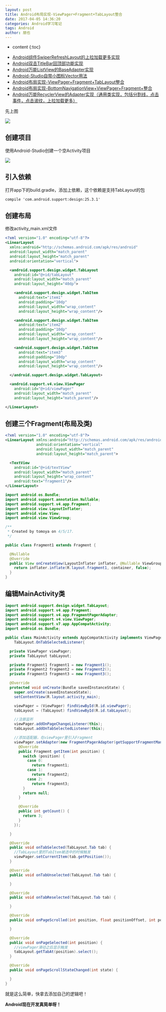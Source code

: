 ```yaml
---
layout: post
title: Android布局实现-ViewPager+Fragment+TabLayout整合
date: 2017-04-05 14:36:20
categories: Android学习笔记
tags: Android
author: 朋也
---
```


* content
{:toc}

- [Android组件SwiperRefreshLayout的上拉加载更多实现](https://atjiu.github.io/2017/03/31/android-swiperrefreshlayout-loadmore/)
- [Android双击TitleBar回顶部功能实现](https://atjiu.github.io/2017/03/31/android-doubleclick-backtotop/)
- [Android万能ListView的BaseAdapter实现](https://atjiu.github.io/2017/03/31/android-listview-adapter/)
- [Android-Studio自带小图标Vector用法](https://atjiu.github.io/2017/04/05/android-vector/)
- [Android布局实现-ViewPager+Fragment+TabLayout整合](https://atjiu.github.io/2017/04/05/android-viewpager-fragment-tablayout/)
- [Android布局实现-BottomNavigationView+ViewPager+Fragment+整合](https://atjiu.github.io/2017/04/05/android-bottomnavigationview-viewpager-fragment/)
- [Android万能RecyclerView的Adapter实现（通用类实现，包括分割线，点击事件，点击波纹，上拉加载更多）](https://atjiu.github.io/2017/04/10/android-recyclerview-adapter/)

先上图

![](/assets/images/viewpager-fragment-tablayout.gif)




## 创建项目

使用Android-Studio创建一个空Activity项目

![](/assets/images/QQ20170405-154548.png)

## 引入依赖

打开app下的build.gradle，添加上依赖，这个依赖是支持TabLayout的包

```
compile 'com.android.support:design:25.3.1'
```

## 创建布局

修改activity_main.xml文件

```xml
<?xml version="1.0" encoding="utf-8"?>
<LinearLayout
  xmlns:android="http://schemas.android.com/apk/res/android"
  android:layout_width="match_parent"
  android:layout_height="match_parent"
  android:orientation="vertical">

  <android.support.design.widget.TabLayout
    android:id="@+id/tabLayout"
    android:layout_width="match_parent"
    android:layout_height="40dp">

    <android.support.design.widget.TabItem
      android:text="item1"
      android:padding="10dp"
      android:layout_width="wrap_content"
      android:layout_height="wrap_content"/>

    <android.support.design.widget.TabItem
      android:text="item2"
      android:padding="10dp"
      android:layout_width="wrap_content"
      android:layout_height="wrap_content"/>

    <android.support.design.widget.TabItem
      android:text="item3"
      android:padding="10dp"
      android:layout_width="wrap_content"
      android:layout_height="wrap_content"/>

  </android.support.design.widget.TabLayout>

  <android.support.v4.view.ViewPager
    android:id="@+id/viewPager"
    android:layout_width="match_parent"
    android:layout_height="match_parent"/>

</LinearLayout>

```

## 创建三个Fragment(布局及类)

```xml
<?xml version="1.0" encoding="utf-8"?>
<LinearLayout xmlns:android="http://schemas.android.com/apk/res/android"
              android:orientation="vertical"
              android:layout_width="match_parent"
              android:layout_height="match_parent">

  <TextView
    android:id="@+id/textView"
    android:layout_width="match_parent"
    android:layout_height="wrap_content"
    android:text="fragment1"/>
</LinearLayout>
```

```java
import android.os.Bundle;
import android.support.annotation.Nullable;
import android.support.v4.app.Fragment;
import android.view.LayoutInflater;
import android.view.View;
import android.view.ViewGroup;

/**
 * Created by tomoya on 4/5/17.
 */

public class Fragment1 extends Fragment {

  @Nullable
  @Override
  public View onCreateView(LayoutInflater inflater, @Nullable ViewGroup container, @Nullable Bundle savedInstanceState) {
    return inflater.inflate(R.layout.fragment1, container, false);
  }
}
```

## 编辑MainActivity类

```java
import android.support.design.widget.TabLayout;
import android.support.v4.app.Fragment;
import android.support.v4.app.FragmentPagerAdapter;
import android.support.v4.view.ViewPager;
import android.support.v7.app.AppCompatActivity;
import android.os.Bundle;

public class MainActivity extends AppCompatActivity implements ViewPager.OnPageChangeListener,
    TabLayout.OnTabSelectedListener{

  private ViewPager viewPager;
  private TabLayout tabLayout;

  private Fragment1 fragment1 = new Fragment1();
  private Fragment2 fragment2 = new Fragment2();
  private Fragment3 fragment3 = new Fragment3();

  @Override
  protected void onCreate(Bundle savedInstanceState) {
    super.onCreate(savedInstanceState);
    setContentView(R.layout.activity_main);

    viewPager = (ViewPager) findViewById(R.id.viewPager);
    tabLayout = (TabLayout) findViewById(R.id.tabLayout);

    //注册监听
    viewPager.addOnPageChangeListener(this);
    tabLayout.addOnTabSelectedListener(this);

    //添加适配器，在viewPager里引入Fragment
    viewPager.setAdapter(new FragmentPagerAdapter(getSupportFragmentManager()) {
      @Override
      public Fragment getItem(int position) {
        switch (position) {
          case 0:
            return fragment1;
          case 1:
            return fragment2;
          case 2:
            return fragment3;
        }
        return null;
      }

      @Override
      public int getCount() {
        return 3;
      }
    });

  }

  @Override
  public void onTabSelected(TabLayout.Tab tab) {
    //TabLayout里的TabItem被选中的时候触发
    viewPager.setCurrentItem(tab.getPosition());
  }

  @Override
  public void onTabUnselected(TabLayout.Tab tab) {

  }

  @Override
  public void onTabReselected(TabLayout.Tab tab) {

  }

  @Override
  public void onPageScrolled(int position, float positionOffset, int positionOffsetPixels) {

  }

  @Override
  public void onPageSelected(int position) {
    //viewPager滑动之后显示触发
    tabLayout.getTabAt(position).select();
  }

  @Override
  public void onPageScrollStateChanged(int state) {

  }
}
```

就是这么简单，快拿去添加自己的逻辑吧！

**Android现在开发真简单呀！**
